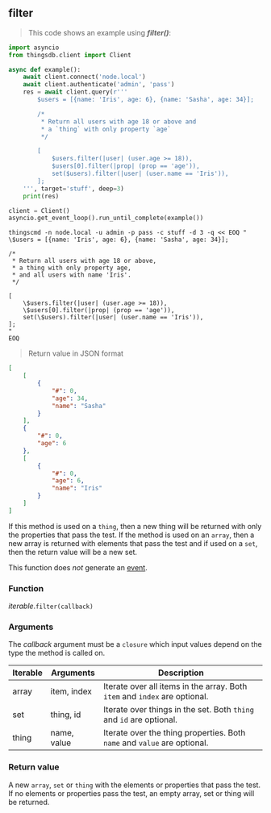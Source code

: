 ## filter

> This code shows an example using ***filter()***:

```python
import asyncio
from thingsdb.client import Client

async def example():
    await client.connect('node.local')
    await client.authenticate('admin', 'pass')
    res = await client.query(r'''
        $users = [{name: 'Iris', age: 6}, {name: 'Sasha', age: 34}];

        /*
         * Return all users with age 18 or above and
         * a `thing` with only property `age`
         */

        [
            $users.filter(|user| (user.age >= 18)),
            $users[0].filter(|prop| (prop == 'age')),
            set($users).filter(|user| (user.name == 'Iris')),
        ];
    ''', target='stuff', deep=3)
    print(res)

client = Client()
asyncio.get_event_loop().run_until_complete(example())
```

```shell
thingscmd -n node.local -u admin -p pass -c stuff -d 3 -q << EOQ "
\$users = [{name: 'Iris', age: 6}, {name: 'Sasha', age: 34}];

/*
 * Return all users with age 18 or above,
 * a thing with only property age,
 * and all users with name 'Iris'.
 */

[
    \$users.filter(|user| (user.age >= 18)),
    \$users[0].filter(|prop| (prop == 'age')),
    set(\$users).filter(|user| (user.name == 'Iris')),
];
"
EOQ
```

> Return value in JSON format

```json
[
    [
        {
            "#": 0,
            "age": 34,
            "name": "Sasha"
        }
    ],
    {
        "#": 0,
        "age": 6
    },
    [
        {
            "#": 0,
            "age": 6,
            "name": "Iris"
        }
    ]
]
```


If this method is used on a `thing`, then a new thing will be returned with only
the properties that pass the test. If the method is used on an `array`, then a
new array is returned with elements that pass the test and if used on a `set`, then
the return value will be a new set.

This function does *not* generate an [event](#events).

### Function
*iterable*.`filter(callback)`

### Arguments
The *callback* argument must be a `closure` which input values depend on the type the method is called on.

Iterable | Arguments   | Description
-------- | ----------- | -----------
array    | item, index | Iterate over all items in the array. Both `item` and `index` are optional.
set      | thing, id   | Iterate over things in the set. Both `thing` and `id` are optional.
thing    | name, value | Iterate over the thing properties. Both `name` and `value` are optional.


### Return value
A new `array`, `set` or `thing` with the elements or properties that pass the test.
If no elements or properties pass the test, an empty array, set or thing will be returned.
